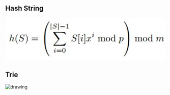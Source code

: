 
## Hash String
<img src="./img/hashString.jpg" alt="drawing" width="650"/>

## Trie
<img src="./img/trie.jpg" alt="drawing" width="650"/>
